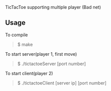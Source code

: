 TicTacToe supporting multiple player (Bad net)

## Usage
To compile

> $ make

To start server(player 1, first move)

> $ ./tictactoeServer [port number]

To start client(player 2)
> $ ./tictactoeClient [server ip] [port number]

